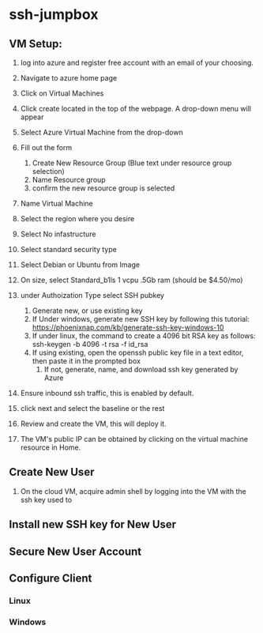 # ssh-jumpbox

## VM Setup:

1) log into azure and register free account with an email of your
choosing.

2) Navigate to azure home page
3) Click on Virtual Machines
4) Click create located in the top of the webpage. A drop-down menu will appear
5) Select Azure Virtual Machine from the drop-down
6) Fill out the form
   1) Create New Resource Group (Blue text under resource group selection)
   2) Name Resource group
   3) confirm the new resource group is selected
7) Name Virtual Machine
8) Select the region where you desire
9) Select No infastructure
10) Select standard security type
11) Select Debian or Ubuntu from Image
12) On size, select Standard_b1ls 1 vcpu .5Gb ram (should be $4.50/mo)
13) under Authoization Type select SSH pubkey
    1) Generate new, or use existing key
    2) If Under windows, generate new SSH key by following this tutorial: https://phoenixnap.com/kb/generate-ssh-key-windows-10
    3) If under linux, the command to create a 4096 bit RSA key as follows: ssh-keygen -b 4096 -t rsa -f id_rsa
    4) If using existing, open the openssh public key file in a text
       editor, then paste it in the prompted box
       1) If not, generate, name, and download ssh key generated by Azure
14) Ensure inbound ssh traffic, this is enabled by default.
15) click next and select the baseline or the rest
16) Review and create the VM, this will deploy it.
17) The VM's public IP can be obtained by clicking on the virtual machine resource in Home.

## Create New User
1) On the cloud VM, acquire admin shell by logging into the VM with the ssh key used to

## Install new SSH key for New User 


## Secure New User Account


## Configure Client

### Linux


### Windows

